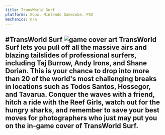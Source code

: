```yaml
---
title: TransWorld Surf
platforms: Xbox, Nintendo Gamecube, PS2
mechanics: n/a
---
```

#TransWorld Surf
![game cover art](//images.igdb.com/igdb/image/upload/t_thumb/wwnuftld6rhtasy1wpzk.jpg "Logo Title Text 1")
TransWorld Surf lets you pull off all the massive airs and blazing tailslides of professional surfers, including Taj Burrow, Andy Irons, and Shane Dorian. This is your chance to drop into more than 20 of the world's most challenging breaks in locations such as Todos Santos, Hossegor, and Tavarua. Conquer the waves with a friend, hitch a ride with the Reef Girls, watch out for the hungry sharks, and remember to save your best moves for photographers who just may put you on the in-game cover of TransWorld Surf.
-
